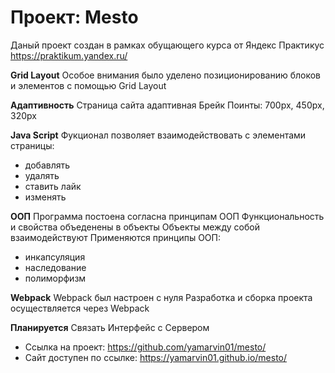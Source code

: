 # Проект: Mesto

Даный проект создан в рамках обущающего курса от Яндекс Практикус https://praktikum.yandex.ru/

**Grid Layout**
Особое внимания было уделено позиционированию блоков и элементов с помощью Grid Layout

**Адаптивность**
Страница сайта адаптивная
Брейк Поинты: 700px, 450px, 320px

**Java Script**
Фукционал позволяет взаимодействовать с элементами страницы:
- добавлять
- удалять
- ставить лайк
- изменять

**ООП**
Программа постоена согласна принципам ООП
Функциональность и свойства объеденены в объекты
Объекты между собой взаимодействуют
Применяются принципы ООП:
- инкапсуляция
- наследование
- полиморфизм

**Webpack**
Webpack был настроен с нуля
Разработка и сборка проекта осуществляется через Webpack

**Планируется**
Связать Интерфейс с Сервером

- Ссылка на проект: https://github.com/yamarvin01/mesto/
- Сайт доступен по ссылке: https://yamarvin01.github.io/mesto/
